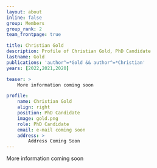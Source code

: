 ```yaml
---
layout: about
inline: false
group: Members
group_rank: 2
team_frontpage: true

title: Christian Gold
description: Profile of Christian Gold, PhD Candidate
lastname: Gold
publications: 'author^=*Gold && author^=*Christian'
years: [2022,2021,2020]

teaser: >
    More information coming soon

profile:
    name: Christian Gold
    align: right
    position: PhD Candidate
    image: gold.png
    role: PhD Candidate
    email: e-mail coming soon
    address: >
        Address Coming Soon
---
```


More information coming soon


